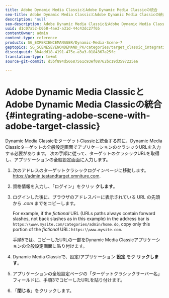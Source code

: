 ```yaml
---
title: Adobe Dynamic Media ClassicとAdobe Dynamic Media Classicの統合
seo-title: Adobe Dynamic Media ClassicとAdobe Dynamic Media Classicの統合
description: 'null'
seo-description: Adobe Dynamic Media ClassicをAdobe Dynamic Media Classicと統合する方法について説明します。ターゲット
uuid: d1c07a52-b058-4ae3-a31d-44c43dc27f65
contentOwner: admin
content-type: reference
products: SG_EXPERIENCEMANAGER/Dynamic-Media-Scene-7
geptopics: SG_SCENESEVENONDEMAND_PK/categories/target_classic_integration
discoiquuid: 3b4add18-4191-475e-a3a3-0184367a25fc
translation-type: tm+mt
source-git-commit: d5bf894d56687561c93ef08762bc19d3597225e6

---
```



# Adobe Dynamic Media ClassicとAdobe Dynamic Media Classicの統合{#integrating-adobe-scene-with-adobe-target-classic}

Dynamic Media ClassicをターゲットClassicと統合する前に、Dynamic Media Classicターゲットの全般設定画面でアプリケーションのクラシックURLを入力する必要があります。 次の手順に従って、ターゲットのクラシックURLを取得し、アプリケーションの全般設定画面に入力します。

1. 次のアドレスのターゲットクラシックログインページに移動します。https://admin.testandtarget.omniture.com.
1. 資格情報を入力し、「ログイン」をクリッ **クします**。
1. ログインした後に、ブラウザのアドレスバーに表示されている URL の先頭から *.com* までをコピーします。

   For example, if the *fictional* URL (URLs paths always contain forward slashes, not back slashes as in this example) in the address bar is `https:\\www.mysite.com/categories/admin/home.do`, copy only this portion of the *fictional* URL: `https:\\www.mysite.com`.

   手順5では、コピーしたURLの一部をDynamic Media Classicアプリケーションの全般設定画面に貼り付けます。

1. Dynamic Media Classicで、設定/アプリケーション **設定** をク **リックします**。
1. アプリケーションの全般設定ページの「ターゲットクラシックサーバー名」フィールドに、手順3でコピーしたURLを貼り付けます。
1. 「**閉じる**」をクリックします。

